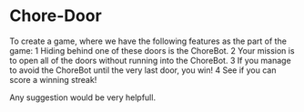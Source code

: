 # Chore-Door
To create a game, where we have the following features as the part of the game:
1	Hiding behind one of these doors is the ChoreBot.
2	Your mission is to open all of the doors without running into the ChoreBot.
3	If you manage to avoid the ChoreBot until the very last door, you win!
4	See if you can score a winning streak!

Any suggestion would be very helpfull.
